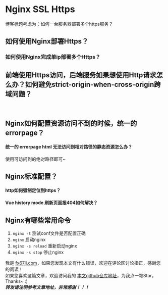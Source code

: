 # Nginx SSL Https

博客标题考虑为：如何一台服务器部署多个https服务？

## 如何使用Nginx部署Https？
### 如何使用Nginx完成单ip部署多个Https？
[](https://blog.csdn.net/m0_50015961/article/details/129322025)  

## 前端使用Https访问，后端服务如果想使用Http请求怎么办？如何避免strict-origin-when-cross-origin跨域问题？
[](https://blog.csdn.net/Hello_World_QWP/article/details/126948380)  
[](https://blog.csdn.net/weixin_39255905/article/details/125168464)

## Nginx如何配置资源访问不到的时候，统一的errorpage？
[](https://blog.csdn.net/zzhongcy/article/details/86137326)  
#### 统一的 errorpage html 无法访问到相对路径的静态资源怎么办？
使用可访问到的绝对路径即可~

## Nginx标准配置？
#### http如何强制定位到https？
[](https://blog.csdn.net/happyzhlb/article/details/129064051)
#### Vue history mode 刷新页面报404如何解决？
[](https://blog.csdn.net/m0_50015961/article/details/129322025)  

## Nginx有哪些常用命令
[](https://blog.csdn.net/lzfaq/article/details/129354700)  
1. `nginx -t` 测试conf文件是否配置正确  
2. `nginx` 启动nginx  
3. `nginx -s reload` 重新启动nginx  
4. `nginx -s stop` 停止nginx


我是 [fx67ll.com](https://fx67ll.com)，如果您发现本文有什么错误，欢迎在评论区讨论指正，感谢您的阅读！  
如果您喜欢这篇文章，欢迎访问我的 [本文github仓库地址](https://github.com/fx67ll/fx67llLinux/blob/master/serve-blog/2023/2023-03/nginx-for-https.md)，为我点一颗Star，Thanks~ :)  
***转发请注明参考文章地址，非常感谢！！！***